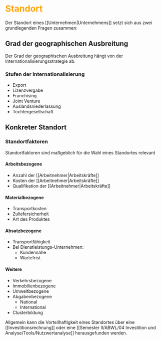 # <font color = "orange">Standort</font>
Der Standort eines [[Unternehmen|Unternehmens]] setzt sich aus zwei grundlegenden Fragen zusammen:

## Grad der geographischen Ausbreitung
Der Grad der geographischen Ausbreitung hängt von der Internationalisierungsstrategie ab. 
### Stufen der Internationalisierung
- Export
- Lizenzvergabe
- Franchising
- Joint Venture
- Auslandsniederlassung
- Tochtergesellschaft

## Konkreter Standort
### Standortfaktoren
Standortfaktoren sind maßgeblich für die Wahl eines Standortes relevant
#### Arbeitsbezogene
- Anzahl der [[Arbeitnehmer|Arbeitskräfte]]
- Kosten der [[Arbeitnehmer|Arbeitskräfte]]
- Qualifikation der [[Arbeitnehmer|Arbeitskräfte]]
#### Materialbezogene
- Transportkosten
- Zuliefersicherheit
- Art des Produktes
#### Absatzbezogene
- Transportfähigkeit
- Bei Dienstleistungs-Unternehmen:
	- Kundennähe
	- Wartefrist
#### Weitere
- Verkehrsbezogene
- Immobilienbezogene
- Umweltbezogene
- Abgabenbezogene
	- National
	- International
- Clusterbildung

Allgemein kann die Vorteilhaftigkeit eines Standortes über eine [[Investitionsrechnung]] oder eine [[Semester II/ABWL/04 Investition und Analyse/Tools/Nutzwertanalyse]] herausgefunden werden.
